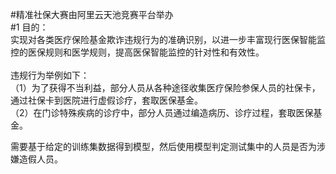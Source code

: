 #精准社保大赛由阿里云天池竞赛平台举办<br>
#1 目的：<br>
实现对各类医疗保险基金欺诈违规行为的准确识别，以进一步丰富现行医保智能监控的医保规则和医学规则，提高医保智能监控的针对性和有效性。<br>
<br>
违规行为举例如下：<br>
（1）为了获得不当利益，部分人员从各种途径收集医疗保险参保人员的社保卡，通过社保卡到医院进行虚假诊疗，套取医保基金。<br>
（2）在门诊特殊疾病的诊疗中，部分人员通过编造病历、诊疗过程，套取医保基金。<br>

需要基于给定的训练集数据得到模型，然后使用模型判定测试集中的人员是否为涉嫌造假人员。<br>
